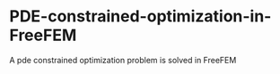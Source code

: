 # PDE-constrained-optimization-in-FreeFEM
A pde constrained optimization problem is solved in FreeFEM
